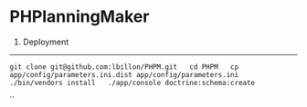 PHPlanningMaker
===============
1) Deployment
-------------
``git clone git@github.com:lbillon/PHPM.git  
cd PHPM  
cp app/config/parameters.ini.dist app/config/parameters.ini  
./bin/vendors install  
./app/console doctrine:schema:create``  





``
